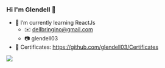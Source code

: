 ### Hi I'm Glendell 👋
- 🌱 I’m currently learning ReactJs
  - ✉️ dellbringino@gmail.com
  - 📷 glendell03
- 🏫 Certificates: https://github.com/glendell03/Certificates
<img src="https://github-readme-stats.vercel.app/api?username=glendell03&&show_icons=true&title_color=ffffff&icon_color=41aea9&text_color=e8ffff&bg_color=213e3b"/>
<!--
**glendell03/glendell03** is a ✨ _special_ ✨ repository because its `README.md` (this file) appears on your GitHub profile.

Here are some ideas to get you started:

- 🔭 I’m currently working on ...
- 🌱 I’m currently learning ...
- 👯 I’m looking to collaborate on ...
- 🤔 I’m looking for help with ...
- 💬 Ask me about ...
- 📫 How to reach me: ...
- 😄 Pronouns: ...
- ⚡ Fun fact: ...
-->
